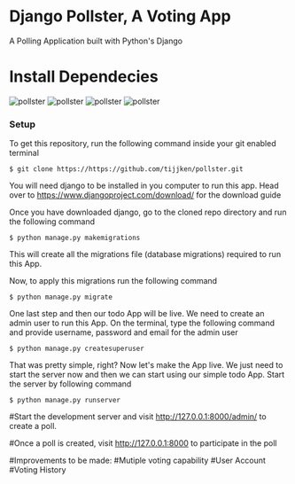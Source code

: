 # Django Pollster, A Voting App

A Polling Application built with Python's Django


# Install Dependecies
![pollster](https://github.com/tijjken/pollster/blob/master/static/Pollster1.png)
![pollster](https://github.com/tijjken/pollster/blob/master/static/Pollster2.png)
![pollster](https://github.com/tijjken/pollster/blob/master/static/Pollster3.png)
![pollster](https://github.com/tijjken/pollster/blob/master/static/Pollster4.png)


### Setup
To get this repository, run the following command inside your git enabled terminal

```
$ git clone https://https://github.com/tijjken/pollster.git
```
You will need django to be installed in you computer to run this app. Head over to https://www.djangoproject.com/download/ for the download guide

Once you have downloaded django, go to the cloned repo directory and run the following command

```
$ python manage.py makemigrations
```

This will create all the migrations file (database migrations) required to run this App.

Now, to apply this migrations run the following command
```
$ python manage.py migrate
```

One last step and then our todo App will be live. We need to create an admin user to run this App. On the terminal, type the following command and provide username, password and email for the admin user
```
$ python manage.py createsuperuser
```

That was pretty simple, right? Now let's make the App live. We just need to start the server now and then we can start using our simple todo App. Start the server by following command

```
$ python manage.py runserver
```

#Start the development server and visit http://127.0.0.1:8000/admin/ to create a poll.



#Once a poll is created, visit http://127.0.0.1:8000 to participate in the poll

#Improvements to be made:
#Mutiple voting capability
#User Account
#Voting History
